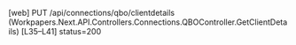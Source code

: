 [web] PUT /api/connections/qbo/clientdetails  (Workpapers.Next.API.Controllers.Connections.QBOController.GetClientDetails)  [L35–L41] status=200

